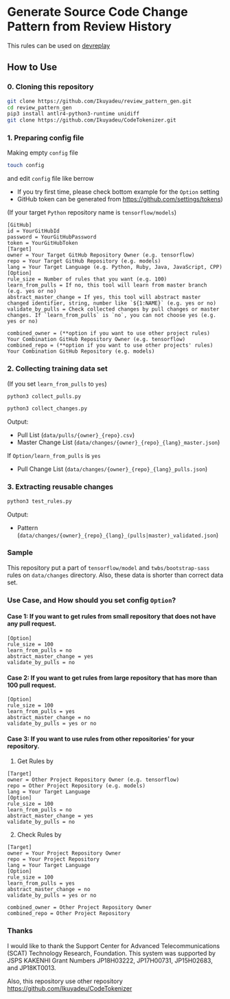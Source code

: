# Generate Source Code Change Pattern from Review History

This rules can be used on [devreplay](https://www.npmjs.com/package/devreplay)

## How to Use

### 0. Cloning this repository

```sh
git clone https://github.com/Ikuyadeu/review_pattern_gen.git
cd review_pattern_gen
pip3 install antlr4-python3-runtime unidiff
git clone https://github.com/Ikuyadeu/CodeTokenizer.git
```

### 1. Preparing config file

Making empty `config` file

```sh
touch config
```

and edit `config` file like berrow

* If you try first time, please check bottom example for the `Option` setting
* GitHub token can be generated from https://github.com/settings/tokens)

(If your target `Python` repository name is `tensorflow/models`)
```properties
[GitHub]
id = YourGitHubId
password = YourGitHubPassword
token = YourGitHubToken
[Target]
owner = Your Target GitHub Repository Owner (e.g. tensorflow)
repo = Your Target GitHub Repository (e.g. models)
lang = Your Target Language (e.g. Python, Ruby, Java, JavaScript, CPP)
[Option]
rule_size = Number of rules that you want (e.g. 100)
learn_from_pulls = If no, this tool will learn from master branch (e.g. yes or no)
abstract_master_change = If yes, this tool will abstract master changed identifier, string, number like `${1:NAME}` (e.g. yes or no)
validate_by_pulls = Check collected changes by pull changes or master changes. If `learn_from_pulls` is `no`, you can not choose yes (e.g. yes or no)

combined_owner = (**option if you want to use other project rules) Your Combination GitHub Repository Owner (e.g. tensorflow)
combined_repo = (**option if you want to use other projects' rules) Your Combination GitHub Repository (e.g. models)
```

### 2. Collecting training data set

(If you set `learn_from_pulls` to `yes`)
```sh
python3 collect_pulls.py
```

```sh
python3 collect_changes.py
```

Output:
* Pull List (`data/pulls/{owner}_{repo}.csv`)
* Master Change List (`data/changes/{owner}_{repo}_{lang}_master.json`)

If `Option/learn_from_pulls` is `yes`
* Pull Change List (`data/changes/{owner}_{repo}_{lang}_pulls.json`)


### 3. Extracting reusable changes

```sh
python3 test_rules.py
```

Output:
* Pattern (`data/changes/{owner}_{repo}_{lang}_(pulls|master)_validated.json`)

### Sample

This repository put a part of `tensorflow/model` and `twbs/bootstrap-sass` rules on `data/changes` directory.
Also, these data is shorter than correct data set.

### Use Case, and How should you set config `Option`?

#### Case 1: If you want to get rules from small repository that does not have any pull request.

```properties
[Option]
rule_size = 100
learn_from_pulls = no
abstract_master_change = yes
validate_by_pulls = no
```

#### Case 2: If you want to get rules from large repository that has more than 100 pull request.

```properties
[Option]
rule_size = 100
learn_from_pulls = yes
abstract_master_change = no
validate_by_pulls = yes or no
```

#### Case 3: If you want to use rules from other repositories' for your repository.

1. Get Rules by

```properties
[Target]
owner = Other Project Repository Owner (e.g. tensorflow)
repo = Other Project Repository (e.g. models)
lang = Your Target Language
[Option]
rule_size = 100
learn_from_pulls = no
abstract_master_change = yes
validate_by_pulls = no
```

2. Check Rules by 

```properties
[Target]
owner = Your Project Repository Owner
repo = Your Project Repository
lang = Your Target Language
[Option]
rule_size = 100
learn_from_pulls = yes
abstract_master_change = no
validate_by_pulls = yes or no

combined_owner = Other Project Repository Owner
combined_repo = Other Project Repository
```

### Thanks

I would like to thank the Support Center for Advanced Telecommunications (SCAT) Technology Research, Foundation. This system was supported by JSPS KAKENHI Grant Numbers JP18H03222, JP17H00731, JP15H02683, and JP18KT0013.

Also, this repository use other repository
https://github.com/Ikuyadeu/CodeTokenizer

